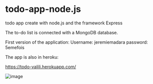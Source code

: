 
# todo-app-node.js
 todo app create with node.js and the framework Express
 
 The to-do list is connected with a MongoDB database.
 

First version of the application: 
Username: jeremiemadara
password: 5emefois

The app is also in heroku: 

https://todo-valili.herokuapp.com/ 

![image](https://user-images.githubusercontent.com/56654756/116883383-d6a77c00-ac25-11eb-9f6e-b8bc558ecc55.png)





